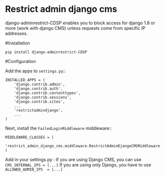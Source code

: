 # Restrict admin django cms

django-adminrestrict-CDSP enables you to block access for django 1.8 or more (work with django CMS) unless requests come from specific IP addresses.

#Installation

`pip install django-adminrestrict-CDSP`

#Configuration

Add the apps to ``settings.py``::

    INSTALLED_APPS = (
        'django.contrib.admin',
        'django.contrib.auth',
        'django.contrib.contenttypes',
        'django.contrib.sessions',
        'django.contrib.sites',
        ...
        'restrictadmindjango',
        ...
    )

Next, install the ``FailedLoginMiddleware`` middleware::

    MIDDLEWARE_CLASSES = (
        'restrict_admin_django_cms.middleware.RestrictAdminDjangoCMSMiddleware'
    )

Add in your settings.py :
    If you are using Django CMS, you can use `CMS_INTERNAL_IPS = [...]`
    If you are using only Django, you have to use `ALLOWED_ADMIN_IPS  = [...]`
